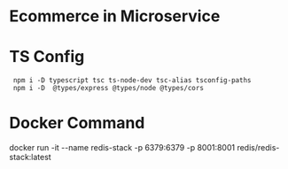 # Ecommerce in Microservice



# TS Config
     npm i -D typescript tsc ts-node-dev tsc-alias tsconfig-paths
     npm i -D  @types/express @types/node @types/cors 

# Docker Command
docker run -it --name redis-stack -p 6379:6379 -p 8001:8001 redis/redis-stack:latest